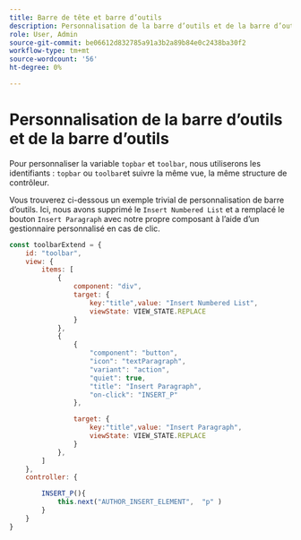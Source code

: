 ```yaml
---
title: Barre de tête et barre d’outils
description: Personnalisation de la barre d’outils et de la barre d’outils
role: User, Admin
source-git-commit: be06612d832785a91a3b2a89b84e0c2438ba30f2
workflow-type: tm+mt
source-wordcount: '56'
ht-degree: 0%

---
```



# Personnalisation de la barre d’outils et de la barre d’outils

Pour personnaliser la variable `topbar` et `toolbar`, nous utiliserons les identifiants : `topbar` ou `toolbar`et suivre la même vue, la même structure de contrôleur.

Vous trouverez ci-dessous un exemple trivial de personnalisation de barre d’outils. Ici, nous avons supprimé le `Insert Numbered List` et a remplacé le bouton `Insert Paragraph` avec notre propre composant à l’aide d’un gestionnaire personnalisé en cas de clic.

```js title = toolbar_customisation.js
const toolbarExtend = {
    id: "toolbar",
    view: {
        items: [
            {
                component: "div",
                target: {
                    key:"title",value: "Insert Numbered List",                    
                    viewState: VIEW_STATE.REPLACE
                }
            },
            {
                {
                    "component": "button",
                    "icon": "textParagraph",
                    "variant": "action",
                    "quiet": true,
                    "title": "Insert Paragraph",
                    "on-click": "INSERT_P"
                },

                target: {
                    key:"title",value: "Insert Paragraph",                    
                    viewState: VIEW_STATE.REPLACE
                }
            },
        ]
    },
    controller: {

        INSERT_P(){
            this.next("AUTHOR_INSERT_ELEMENT",  "p" )
        }
    }
}
```
